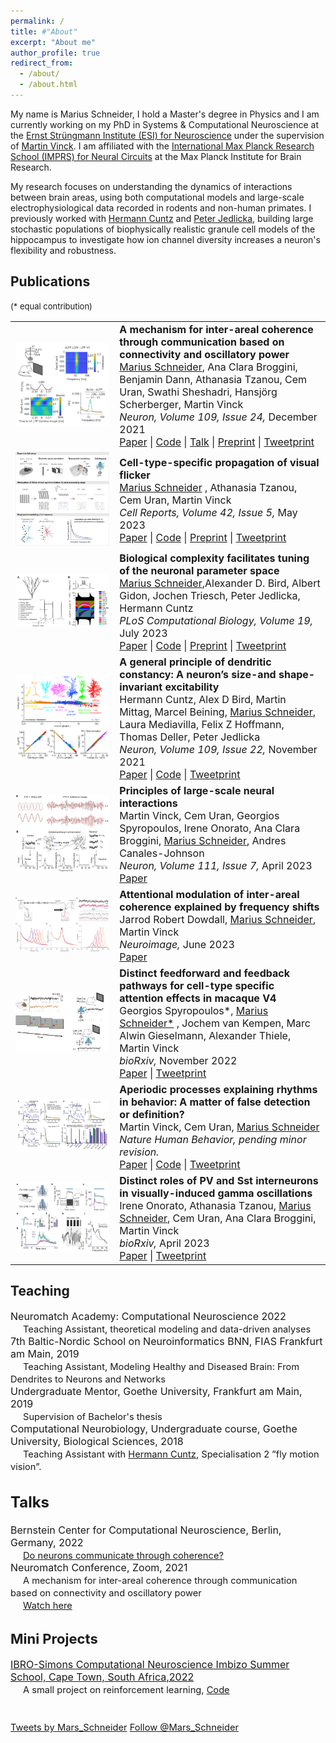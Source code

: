 ```yaml
---
permalink: /
title: #"About"
excerpt: "About me"
author_profile: true
redirect_from: 
  - /about/
  - /about.html
---
```


My name is Marius Schneider, I hold a Master's degree in Physics and I am currently working on my PhD in Systems & Computational Neuroscience at the [Ernst Strüngmann Institute (ESI) for Neuroscience](https://www.esi-frankfurt.de/) under the supervision of [Martin Vinck](https://www.martinvinck.com/). I am affiliated with the [International Max Planck Research School (IMPRS) for Neural Circuits](https://brain.mpg.de/imprs) at the Max Planck Institute for Brain Research.

My research focuses on understanding the dynamics of interactions between brain areas, using both computational models and large-scale electrophysiological data recorded in rodents and non-human primates. I previously worked with [Hermann Cuntz](https://www.treestoolbox.org/hermann/index.html) and [Peter Jedlicka](https://www.uni-giessen.de/fbz/fb11/institute/computerbasiertes-modelling/dreir/team/jedlicka), building large stochastic populations of biophysically realistic granule cell models of the hippocampus to investigate how ion channel diversity increases a neuron's flexibility and robustness.

<style type="text/css">
  .paper_metadata a {
  	text-decoration: none!important;
  	color: #494e52;
  }
	table, th, td {
	  border: 0px solid black;
	}
	table.pub_table {
		width: 100%;
		font-size: 12pt;
	}
	td.pub_td1 {
		width: 33%;
	}
	td.pub_td2 {
		width: 67%;
	}
</style>

<body>
<div class='section_div' id="papers">

<h2>Publications</h2>

<table class="pub_table">
 
<font size="-1">(* equal contribution)</font>
	
<tr>
  <td class="pub_td1"><div class="teaser_img_div"><a href="https://www.sciencedirect.com/science/article/pii/S0896627321007108"><img class="teaser_img" src="images/Coherence2021.png" /></a></div></td>
  <td class="pub_td2"><b>A mechanism for inter-areal coherence through communication based on connectivity and oscillatory power</b><br />
		<div class='paper_metadata'>
  	<u>Marius Schneider</u>, Ana Clara Broggini, Benjamin Dann, Athanasia Tzanou, Cem Uran, Swathi Sheshadri, Hansjörg Scherberger, Martin Vinck <br />
  	<i>Neuron, Volume 109, Issue 24,</i> December 2021<br />
  	</div>
  <a href="https://www.sciencedirect.com/science/article/pii/S0896627321007108">Paper</a> | <a 
href="https://zenodo.org/record/5507277">Code</a> | <a 
href="https://www.youtube.com/watch?v=SoBPoRGQBD4&t">Talk</a> | <a href="https://www.biorxiv.org/content/10.1101/2020.06.17.156190v2.abstract">Preprint</a>  | <a href="https://twitter.com/Mars_Schneider/status/1447605137250336773">Tweetprint</a> 
</td></tr>

<tr>
  <td class="pub_td1"><div class="teaser_img_div"><a href="https://www.cell.com/cell-reports/fulltext/S2211-1247(23)00503-X"><img class="teaser_img" src="images/graphical_abstract_final.png" /></a></div></td>
  <td class="pub_td2"><b>Cell-type-specific propagation of visual flicker</b><br />
		<div class='paper_metadata'>
		<u>Marius Schneider</u> , Athanasia Tzanou, Cem Uran, Martin Vinck <br />	
  	<i>Cell Reports, Volume 42, Issue 5,</i> May 2023<br />
  	</div>
    	<a href="https://www.cell.com/cell-reports/fulltext/S2211-1247(23)00503-X">Paper</a> | <a 
  	href="https://doi.org/10.5281/zenodo.7781198">Code</a> | <a 
	href="https://www.biorxiv.org/content/10.1101/2023.01.04.522738v1">Preprint</a> | <a 
	href="https://twitter.com/Mars_Schneider/status/1610976079153430528">Tweetprint</a> 
</td></tr>	
		
<tr>
  <td class="pub_td1"><div class="teaser_img_div"><a href="https://journals.plos.org/ploscompbiol/article?id=10.1371/journal.pcbi.1011212"><img class="teaser_img" src="images/ChannelDiversity2021.png" /></a></div></td>
  <td class="pub_td2"><b>Biological complexity facilitates tuning of the neuronal parameter space</b><br />
		<div class='paper_metadata'>
		<u>Marius Schneider</u>,Alexander D. Bird, Albert Gidon, Jochen Triesch, Peter Jedlicka, Hermann Cuntz<br />	
  	<i>PLoS Computational Biology, Volume 19, </i> July 2023<br />
  	</div>
  <a href="https://journals.plos.org/ploscompbiol/article?id=10.1371/journal.pcbi.1011212">Paper</a> | <a 
href="https://github.com/SchneiderMarius/ChannelDiversity">Code</a> | <a 
href="https://www.biorxiv.org/content/10.1101/2021.05.04.442120v2">Preprint</a> | <a 
href="https://twitter.com/ComputingCajal/status/1391306626645340163">Tweetprint</a> 
</td></tr>


<tr>
  <td class="pub_td1"><div class="teaser_img_div"><a href="https://www.sciencedirect.com/science/article/abs/pii/S0896627321006255"><img class="teaser_img" src="images/DendriticConstancy2021.png" /></a></div></td>
  <td class="pub_td2"><b>A general principle of dendritic constancy: A neuron’s size-and shape-invariant excitability</b><br />
		<div class='paper_metadata'>
		Hermann Cuntz, Alex D Bird, Martin Mittag, Marcel Beining, <u>Marius Schneider</u>, Laura Mediavilla, Felix Z Hoffmann, Thomas Deller, Peter Jedlicka <br />	
  	<i>Neuron, Volume 109, Issue 22,</i> November 2021<br />
  	</div>
  <a href="https://www.sciencedirect.com/science/article/abs/pii/S0896627321006255">Paper</a> | <a href="https://zenodo.org/record/5185295#.YReR_ogzZ6s">Code</a> | <a href="https://twitter.com/ComputingCajal/status/1441033601018105856">Tweetprint</a> 
</td></tr>	

<tr>
  <td class="pub_td1"><div class="teaser_img_div"><a href="https://www.cell.com/neuron/fulltext/S0896-6273(23)00211-8"><img class="teaser_img" src="images/Review2023.png" /></a></div></td>
  <td class="pub_td2"><b>Principles of large-scale neural interactions</b><br />
		<div class='paper_metadata'>
		Martin Vinck, Cem Uran, Georgios Spyropoulos, Irene Onorato, Ana Clara Broggini, <u>Marius Schneider</u>, Andres Canales-Johnson <br />	
  	<i>Neuron, Volume 111, Issue 7,</i> April 2023<br />
  	</div>
  <a href="https://www.cell.com/neuron/fulltext/S0896-6273(23)00211-8">Paper</a>
</td></tr>		
	
<tr>
  <td class="pub_td1"><div class="teaser_img_div"><a href="https://authors.elsevier.com/sd/article/S1053-8119(23)00407-X "><img class="teaser_img" src="images/Dowdall2023.png" /></a></div></td>
  <td class="pub_td2"><b>Attentional modulation of inter-areal coherence explained by frequency shifts</b><br />
		<div class='paper_metadata'>
		Jarrod Robert Dowdall, <u>Marius Schneider</u>, Martin Vinck <br />	
  	<i>Neuroimage,</i> June 2023<br />
  	</div>
  <a href="https://authors.elsevier.com/sd/article/S1053-8119(23)00407-X ">Paper</a>
</td></tr>	

<tr>
  <td class="pub_td1"><div class="teaser_img_div"><a href="https://www.biorxiv.org/content/10.1101/2022.11.04.515185v2.abstract"><img class="teaser_img" src="images/InterneuronGamma2022.png" /></a></div></td>
  <td class="pub_td2"><b>Distinct feedforward and feedback pathways for cell-type specific attention effects in macaque V4</b><br />
		<div class='paper_metadata'>
		Georgios Spyropoulos*, <u>Marius Schneider*</u> , Jochem van Kempen, Marc Alwin Gieselmann, Alexander Thiele, Martin Vinck <br />	
  	<i>bioRxiv,</i> November 2022<br />
  	</div>
  <a href="https://www.biorxiv.org/content/10.1101/2022.11.04.515185v2.abstract">Paper</a> | <a href="https://twitter.com/martin_a_vinck/status/1589234246958579713">Tweetprint</a> 
</td></tr>
	
	
<tr>
  <td class="pub_td1"><div class="teaser_img_div"><a href="https://psyarxiv.com/wzvfh/"><img class="teaser_img" src="images/aperiodic2022.png" /></a></div></td>
  <td class="pub_td2"><b>Aperiodic processes explaining rhythms in behavior: A matter of false detection or definition?</b><br />
		<div class='paper_metadata'>
		Martin Vinck, Cem Uran, <u>Marius Schneider</u> <br />	
  	<i>Nature Human Behavior, pending minor revision.</i><br />
  	</div>
  <a href="https://psyarxiv.com/wzvfh/">Paper</a> | <a 
href="https://github.com/SchneiderMarius/Brookshire_comment">Code</a> | <a href="https://twitter.com/martin_a_vinck/status/1567542473638944768">Tweetprint</a> 
</td></tr>
	
	
<tr>
  <td class="pub_td1"><div class="teaser_img_div"><a href="https://www.biorxiv.org/content/10.1101/2023.04.08.535291"><img class="teaser_img" src="images/Onorato2023.png" /></a></div></td>
  <td class="pub_td2"><b>Distinct roles of PV and Sst interneurons in visually-induced gamma oscillations</b><br />
		<div class='paper_metadata'>
		Irene Onorato, Athanasia Tzanou, <u>Marius Schneider</u>, Cem Uran, Ana Clara Broggini, Martin Vinck<br />	
  	<i>bioRxiv,</i> April 2023<br />
  	</div>
  <a href="https://www.biorxiv.org/content/10.1101/2023.04.08.535291">Paper</a> | <a 
href="https://twitter.com/martin_a_vinck/status/1645344689581699072">Tweetprint</a> 
</td></tr>
	
	
<!-- <tr>
  <td class="pub_td1"><div class="teaser_img_div"><a href="http://arxiv.org/abs/2208.02895"><img class="teaser_img" src="images/placenta_teaser.png" /></a></div></td>
  <td class="pub_td2"><b>Automatic Segmentation of the Placenta in BOLD MRI Time Series</b><br />
		<div class='paper_metadata'>
  	<a href="http://people.csail.mit.edu/abulnaga/">Mazdak Abulnaga</a>,
  	Sean Young, Katherine Hobgood, Eileen Pan, <u>Clinton Wang</u>,
  	<a href="https://www.childrenshospital.org/directory/patricia-ellen-grant">Ellen Grant</a>,
  	<a href="https://www.childrenshospital.org/research/researchers/esra-abaci-turk">Esra Abaci Turk</a>,
  	<a href="https://people.csail.mit.edu/polina/">Polina Golland</a><br />
  	<a href="https://pippiworkshop.github.io/"><i>Medical Image Computing and Computer Assisted Intervention PIPPI Workshop</i></a> 2022<br />
  	</div>
  <a href="http://arxiv.org/abs/2208.02895">Paper</a> | <a href="https://github.com/mabulnaga/automatic-placenta-segmentation">Code</a>
</td></tr>

<tr>
  <td class="pub_td1"><div class="teaser_img_div"><a href="https://doi.org/10.1007/978-3-030-59713-9_72"><img class="teaser_img" src="images/miccai20_teaser.png" /></a></div></td>
  <td class="pub_td2"><b>Spatial-Intensity Transform GANs for High Fidelity Medical Image-to-Image Translation</b><br />
		<div class='paper_metadata'>
  	<u>Clinton Wang</u>,
  	<a href="https://www.massgeneral.org/doctors/17477/natalia-rost/">Natalia Rost</a>,
  	<a href="https://people.csail.mit.edu/polina/">Polina Golland</a><br />
  	<a href="http://www.miccai.org/"><i>Medical Image Computing and Computer Assisted Intervention</i></a> 2020<br />
  	</div>
  <a href="https://doi.org/10.1007/978-3-030-59713-9_72">Paper</a> | <a href="https://drive.google.com/file/d/1Ckaja6Xm8o25zjhfT6DLkXJAgxAEMFEF/view?usp=sharing">Talk</a> | <a href="files/miccai20_talk.pptx">Slides</a> | <a href="https://github.com/clintonjwang/spatial-intensity-transforms">Code</a> 
</td></tr>

<tr>
  <td class="pub_td1">
		<a href="https://shuangli-project.github.io/Pre-Trained-Language-Models-for-Interactive-Decision-Making/">
			<video width="100%" playsinline="" autoplay="" loop="" preload="" muted="" style="border:1px solid black">
  		<source src="files/21-virtualhome-language.mp4" type="video/mp4">
			</video>
		</a>
	</td>
  <td class="pub_td2"><b>Pre-Trained Language Models for Interactive Decision-Making</b><br />
		<div class='paper_metadata'>
  	<a href="https://people.csail.mit.edu/lishuang/">Shuang Li</a>,
		<a href="https://people.csail.mit.edu/xavierpuig/">Xavier Puig</a>,
		<a href="https://cpaxton.github.io/about/">Chris Paxton</a>,
		<a href="https://yilundu.github.io/">Yilun Du</a>,
		<a href="https://clintonjwang.github.io/"><u>Clinton Wang</u></a>,
		<a href="https://scholar.google.com/citations?user=sljtWIUAAAAJ&hl=en">Linxi Fan</a>,
		<a href="https://taochenshh.github.io">Tao Chen</a>,
		<a href="https://ai.stanford.edu/~dahuang/">De-An Huang</a>,
		<a href="https://www.ekinakyurek.me/">Ekin Akyürek</a>, 
		<a href="http://tensorlab.cms.caltech.edu/users/anima/">Anima Anandkumar</a>,
		<a href="https://www.mit.edu/~jda/">Jacob Andreas</a>,
		<a href="https://scholar.google.com/citations?user=Vzr1RukAAAAJ&hl=en">Igor Mordatch</a>, 
		<a href="https://groups.csail.mit.edu/vision/torralbalab/">Antonio Torralba</a>,
		<a href="https://www.cs.utexas.edu/~yukez/">Yuke Zhu</a><br />
	  <i>arXiv preprint</i> 2022<br />
		</div>
  <a href="https://arxiv.org/abs/2202.01771">Paper</a> | <a href="https://shuangli-project.github.io/Pre-Trained-Language-Models-for-Interactive-Decision-Making/">Project</a> | <a href="https://github.com/ShuangLI59/Pre-Trained-Language-Models-for-Interactive-Decision-Making">Code</a> 
</td></tr>

<tr>
  <td class="pub_td1"><div class="teaser_img_div"><a href="https://doi.org/10.1007/s00330-020-07559-1"><img class="teaser_img" src="images/2021_eurorad_paula.png" /></a></div></td>
  <td class="pub_td2"><b>Deep learning–assisted differentiation of pathologically proven atypical and typical hepatocellular carcinoma (HCC) versus non-HCC on contrast-enhanced MRI of the liver</b><br />
		<div class='paper_metadata'>
	  Paula Oestmann, <u>Clinton Wang</u>,
	  <a href="https://radiologie.charite.de/en/metas/person/person/address_detail/savic/">Lynn Savic</a>, Charlie Hamm, Sophie Stark, Isabel Schobert,
	  <a href="https://radiologie.charite.de/metas/person/person/address_detail/gebauer-6/">Bernhard Gebauer</a>,
		<a href="https://medicine.yale.edu/profile/todd_schlachter/">Todd Schlachter</a>,
		<a href="https://medicine.yale.edu/profile/mingde_lin/">MingDe Lin</a>,
		<a href="https://medicine.yale.edu/profile/jeffrey_weinreb/">Jeffrey Weinreb</a>,
		Ramesh Batra, David Mulligan, Xuchen Zhang,
		<a href="https://medicine.yale.edu/profile/james_duncan/">James Duncan</a>,
		<a href="https://medicine.yale.edu/profile/julius_chapiro/">Julius Chapiro</a><br />
	  <a href="https://www.springer.com/journal/330"><i>European Radiology</i></a> 2021<br />
		</div>
  <a href="https://doi.org/10.1007/s00330-020-07559-1">Paper</a> | <a href="https://github.com/clintonjwang/voi-classifier">Code</a>
</td></tr>

<tr>
  <td class="pub_td1"><div class="teaser_img_div"><a href="https://doi.org/10.1038/s41598-020-75120-7"><img class="teaser_img" src="images/2020_scireports.png" /></a></div></td>
  <td class="pub_td2"><b>Automated feature quantification of Lipiodol as imaging biomarker to predict therapeutic efficacy of conventional transarterial chemoembolization of liver cancer</b><br />
		<div class='paper_metadata'>
	  Sophie Stark, <u>Clinton Wang</u>,
	  <a href="https://radiologie.charite.de/en/metas/person/person/address_detail/savic/">Lynn Savic</a>,
	  <a href="https://www.linkedin.com/in/brian-letzen-m-d-m-s-74a364b/">Brian Letzen</a>,
	  Isabel Schobert, Milena Miszczuk, Nikitha Murali, Paula Oestmann, Bernhard Gebauer, 
		<a href="https://medicine.yale.edu/profile/mingde_lin/">MingDe Lin</a>,
		<a href="https://medicine.yale.edu/profile/james_duncan/">James Duncan</a>,
		<a href="https://medicine.yale.edu/profile/todd_schlachter/">Todd Schlachter</a>,
		<a href="https://medicine.yale.edu/profile/julius_chapiro/">Julius Chapiro</a><br />
	  <a href="https://www.nature.com/srep/about"><i>Scientific Reports</i></a> 2020<br />
		</div>
  <a href="https://doi.org/10.1038/s41598-020-75120-7">Paper</a> | <a href="https://github.com/clintonjwang/lipiodol">Code</a>
</td></tr>

<!-- <tr><td class="year_heading">2019<hr class="year_hr_wteaser"></td></tr>
<tr>
	<td class="pub_td1"><div class="teaser_img_div"><a href="https://doi.org/10.1117/12.2512473"><img class="teaser_img" src="images/spie19_teaser.jpg"/></a></div></td>
	<td class="pub_td2"><b>A probabilistic approach for interpretable deep learning in liver cancer diagnosis</b><br>
		<div class='paper_metadata'>
		<u>Clinton Wang</u>, Charlie Hamm,
	  <a href="https://www.linkedin.com/in/brian-letzen-m-d-m-s-74a364b/">Brian Letzen</a>,
		<a href="https://medicine.yale.edu/profile/james_duncan/">James Duncan</a><br>
		<a href="https://spie.org/conferences-and-exhibitions/medical-imaging?SSO=1"><i>SPIE Medical Imaging Conference</i></a> 2019<br>
		</div>
	<a href="https://doi.org/10.1117/12.2512473">Paper</a> | <a href="https://www.spiedigitallibrary.org/conference-proceedings-of-spie/10950/2512473/A-probabilistic-approach-for-interpretable-deep-learning-in-liver-cancer/10.1117/12.2512473.full">Talk</a> | <a href="files/spie19_talk.pptx">Slides</a> | <a href="https://github.com/clintonjwang/voi-classifier">Code</a>
</td></tr>

<tr>
	<td class="pub_td1"><div class="teaser_img_div"><a href="https://doi.org/10.1007/s00330-019-06214-8"><img class="teaser_img" src="images/2020_eurorad_part2.png"/></a></div></td>
	<td class="pub_td2"><b>Deep learning for liver tumor diagnosis part II: interpretable deep learning to characterize tumor features</b><br>
		<div class='paper_metadata'>
		<u>Clinton Wang</u>*, Charlie Hamm*,
	  <a href="https://radiologie.charite.de/en/metas/person/person/address_detail/savic/">Lynn Savic</a>, Marc Ferrante, Isabel Schobert,
		<a href="https://medicine.yale.edu/profile/todd_schlachter/">Todd Schlachter</a>,
		<a href="https://medicine.yale.edu/profile/mingde_lin/">MingDe Lin</a>,
		<a href="https://medicine.yale.edu/profile/jeffrey_weinreb/">Jeffrey Weinreb</a>,
		<a href="https://medicine.yale.edu/profile/james_duncan/">James Duncan</a>,
		<a href="https://medicine.yale.edu/profile/julius_chapiro/">Julius Chapiro</a>,
	  <a href="https://www.linkedin.com/in/brian-letzen-m-d-m-s-74a364b/">Brian Letzen</a><br>
	  <a href="https://www.springer.com/journal/330"><i>European Radiology</i></a> 2019<br>
		</div>
	<a href="https://doi.org/10.1007/s00330-019-06214-8">Paper</a> | <a href="https://github.com/clintonjwang/voi-classifier/tree/part2">Code</a>
</td></tr>

<tr>
	<td class="pub_td1"><div class="teaser_img_div"><a href="https://doi.org/10.1007/s00330-019-06205-9"><img class="teaser_img" src="images/2020_eurorad_part1.png"/></a></div></td>
	<td class="pub_td2"><b>Deep learning for liver tumor diagnosis part I: development of a convolutional neural network classifier for multi-phasic MRI</b><br>
		<div class='paper_metadata'>
		Charlie Hamm*, <u>Clinton Wang</u>*, Marc Ferrante, Isabel Schobert,
		<a href="https://medicine.yale.edu/profile/todd_schlachter/">Todd Schlachter</a>,
		<a href="https://medicine.yale.edu/profile/mingde_lin/">MingDe Lin</a>, 
		<a href="https://medicine.yale.edu/profile/james_duncan/">James Duncan</a>, 
		<a href="https://medicine.yale.edu/profile/jeffrey_weinreb/">Jeffrey Weinreb</a>,
		<a href="https://medicine.yale.edu/profile/julius_chapiro/">Julius Chapiro</a>,
	  <a href="https://www.linkedin.com/in/brian-letzen-m-d-m-s-74a364b/">Brian Letzen</a><br>
	  <a href="https://www.springer.com/journal/330"><i>European Radiology</i></a> 2019<br>
		</div>
	<a href="https://doi.org/10.1007/s00330-019-06205-9">Paper</a> | <a href="https://github.com/clintonjwang/voi-classifier/tree/part1">Code</a>
</td></tr>


<tr>
	<td class="pub_td1"><div class="teaser_img_div"><a href="https://doi.org/10.1016/j.jvir.2018.08.032"><img class="teaser_img" src="images/jvir_review_teaser.jpg"/></a></div></td>
	<td class="pub_td2"><b>The Role of Artificial Intelligence in Interventional Oncology: A Primer</b><br>
		<div class='paper_metadata'>
	  <a href="https://www.linkedin.com/in/brian-letzen-m-d-m-s-74a364b/">Brian Letzen</a>,
	  <u>Clinton Wang</u>,
		<a href="https://medicine.yale.edu/profile/julius_chapiro/">Julius Chapiro</a>
		<br><i>Journal of Vascular and Interventional Radiology</i> 2019<br>
		</div>
	<a href="https://doi.org/10.1016/j.jvir.2018.08.032">Paper</a>
</td></tr>

<tr>
	<td class="pub_td1"><div class="teaser_img_div"><a href="https://doi.org/10.1016/j.yjmcc.2015.10.007"><img class="teaser_img" src="images/mybpc_jmcc.png"/></a></div></td>
	<td class="pub_td2"><b>Slowing of contractile kinetics by myosin-binding protein C can be explained by its cooperative binding to the thin filament</b><br>
		<div class='paper_metadata'>
		<u>Clinton Wang</u>, Jonas Schwan,
		<a href="https://seas.yale.edu/faculty-research/faculty-directory/stuart-campbell">Stuart Campbell</a>
		<br><i>Journal of Molecular and Cellular Cardiology</i> 2016<br>
		</div>
	<a href="https://doi.org/10.1016/j.yjmcc.2015.10.007">Paper</a>
</td></tr>-->
</table>

	
<h2>Teaching</h2>
<span style="font-size: 12pt;">
	Neuromatch Academy: Computational Neuroscience 2022<br>	
	<span style="font-size: 11pt;margin-left: 20px">
		<t>Teaching Assistant, theoretical modeling and data-driven analyses<br>
<span style="font-size: 12pt;">
	7th Baltic-Nordic School on Neuroinformatics BNN, FIAS Frankfurt am Main, 2019<br>
	<span style="font-size: 11pt;margin-left: 20px">
		<t>Teaching Assistant, Modeling Healthy and Diseased Brain: From Dendrites to Neurons and Networks<br>
<span style="font-size: 12pt;">
	Undergraduate Mentor, Goethe University, Frankfurt am Main, 2019<br>	
	<span style="font-size: 11pt;margin-left: 20px">
		<t>Supervision of Bachelor's thesis<br>
<span style="font-size: 12pt;">
	Computational Neurobiology,  Undergraduate course, Goethe University, Biological Sciences, 2018<br>
	<span style="font-size: 11pt;margin-left: 20px">
		<t>Teaching Assistant with <a href="https://www.treestoolbox.org/hermann/index.html">Hermann Cuntz</a>, Specialisation 2 ”fly motion vision”.<br>
	<span style="font-size: 12pt;">		
		
	
		
		
<h2>Talks</h2>
<span style="font-size: 12pt;">
	Bernstein Center for Computational Neuroscience, Berlin, Germany, 2022<br>
	<span style="font-size: 11pt;margin-left: 20px">
		<t><a href="https://www.bccn-berlin.de/talks/marius-schneider-do-neurons-communicate-through-coherence.html">Do neurons communicate through coherence?</a><br>	
<span style="font-size: 12pt;">
	Neuromatch Conference, Zoom, 2021<br>
	<span style="font-size: 11pt;margin-left: 20px">
		<t> A mechanism for inter-areal coherence through communication based on connectivity and oscillatory power <br>
	<span style="font-size: 11pt;margin-left: 20px">
		<t><a href="https://www.youtube.com/watch?v=SoBPoRGQBD4">Watch here</a><br>				
			
<h2>Mini Projects</h2>
<span style="font-size: 12pt;">
	<a href="https://imbizo.africa/">IBRO-Simons Computational Neuroscience Imbizo Summer School, Cape Town, South Africa,2022</a><br>
	<span style="font-size: 11pt;margin-left: 20px">
		<t> A small project on reinforcement learning, <a href="https://github.com/SchneiderMarius/KnightsTourTask">Code</a> <br>

<br>			
<br>
<a class="twitter-timeline" data-width="600" data-height="1000" data-dnt="true" data-theme="light" href="https://twitter.com/Mars_Schneider?ref_src=twsrc%5Etfw">Tweets by Mars_Schneider</a> <script async src="https://platform.twitter.com/widgets.js" charset="utf-8" ></script>
<a href="https://twitter.com/Mars_Schneider?ref_src=twsrc%5Etfw" class="twitter-follow-button" data-show-count="true">Follow @Mars_Schneider</a><script async src="https://platform.twitter.com/widgets.js" charset="utf-8"></script>
